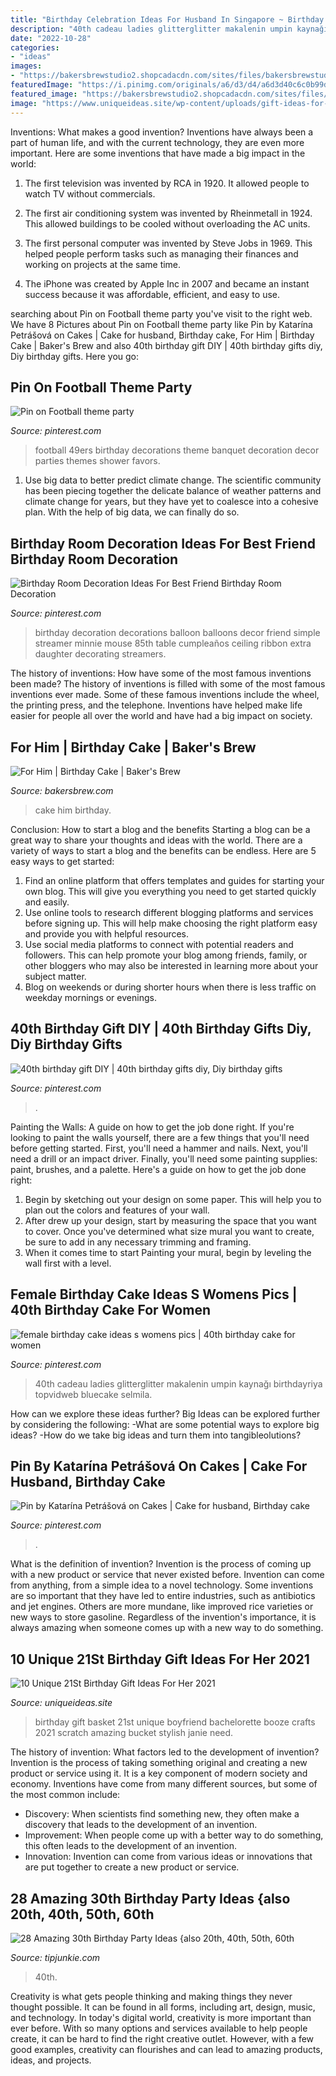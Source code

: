 ```yaml
---
title: "Birthday Celebration Ideas For Husband In Singapore ~ Birthday Decoration Decorations Balloon Balloons Decor Friend Simple Streamer Minnie Mouse 85th Table Cumpleaños Ceiling Ribbon Extra Daughter Decorating Streamers"
description: "40th cadeau ladies glitterglitter makalenin umpin kaynağı birthdayriya topvidweb bluecake selmila"
date: "2022-10-28"
categories:
- "ideas"
images:
- "https://bakersbrewstudio2.shopcadacdn.com/sites/files/bakersbrewstudio2/bbs_5211_0.jpg"
featuredImage: "https://i.pinimg.com/originals/a6/d3/d4/a6d3d40c6c0b99d78bbaecc9882c5684.jpg"
featured_image: "https://bakersbrewstudio2.shopcadacdn.com/sites/files/bakersbrewstudio2/bbs_5211_0.jpg"
image: "https://www.uniqueideas.site/wp-content/uploads/gift-ideas-for-boyfriend-gift-basket-ideas-for-boyfriend-for-birthday.jpg"
---
```



Inventions: What makes a good invention?
Inventions have always been a part of human life, and with the current technology, they are even more important. Here are some inventions that have made a big impact in the world:
1. The first television was invented by RCA in 1920. It allowed people to watch TV without commercials.

2. The first air conditioning system was invented by Rheinmetall in 1924. This allowed buildings to be cooled without overloading the AC units.

3. The first personal computer was invented by Steve Jobs in 1969. This helped people perform tasks such as managing their finances and working on projects at the same time.

4. The iPhone was created by Apple Inc in 2007 and became an instant success because it was affordable, efficient, and easy to use.

	

		
searching about Pin on Football theme party you've visit to the right web. We have 8 Pictures about Pin on Football theme party like Pin by Katarína Petrášová on Cakes | Cake for husband, Birthday cake, For Him | Birthday Cake | Baker&#039;s Brew and also 40th birthday gift DIY | 40th birthday gifts diy, Diy birthday gifts. Here you go:
		
    
## Pin On Football Theme Party

<img loading=lazy src="https://i.pinimg.com/736x/c4/52/f7/c452f7d93c5c30d9defa4dcb781469bb--football-banquet-football-parties.jpg" onerror="this.onerror=null;this.src='https://tse3.mm.bing.net/th?id=OIP.SSB4DjecIUnAZ90tohoEWQHaJ3&amp;pid=15.1';" alt="Pin on Football theme party">

_Source: pinterest.com_

>football 49ers birthday decorations theme banquet decoration decor parties themes shower favors. 

	

1. Use big data to better predict climate change. The scientific community has been piecing together the delicate balance of weather patterns and climate change for years, but they have yet to coalesce into a cohesive plan. With the help of big data, we can finally do so. 

    
## Birthday Room Decoration Ideas For Best Friend Birthday Room Decoration

<img loading=lazy src="https://i.pinimg.com/736x/6e/e7/fe/6ee7fe7eb3d0bb27539b953290615ab3.jpg" onerror="this.onerror=null;this.src='https://tse2.mm.bing.net/th?id=OIP.I4xP809HgyEhn9jkxWGDFwHaJ3&amp;pid=15.1';" alt="Birthday Room Decoration Ideas For Best Friend Birthday Room Decoration">

_Source: pinterest.com_

>birthday decoration decorations balloon balloons decor friend simple streamer minnie mouse 85th table cumpleaños ceiling ribbon extra daughter decorating streamers. 

	

The history of inventions: How have some of the most famous inventions been made?
The history of inventions is filled with some of the most famous inventions ever made. Some of these famous inventions include the wheel, the printing press, and the telephone. Inventions have helped make life easier for people all over the world and have had a big impact on society.

    
## For Him | Birthday Cake | Baker&#039;s Brew

<img loading=lazy src="https://bakersbrewstudio2.shopcadacdn.com/sites/files/bakersbrewstudio2/bbs_5211_0.jpg" onerror="this.onerror=null;this.src='https://tse2.mm.bing.net/th?id=OIP.elh_h6lMdU_NWcvY75kCxgHaHa&amp;pid=15.1';" alt="For Him | Birthday Cake | Baker&#039;s Brew">

_Source: bakersbrew.com_

>cake him birthday. 

	

Conclusion: How to start a blog and the benefits
Starting a blog can be a great way to share your thoughts and ideas with the world. There are a variety of ways to start a blog and the benefits can be endless. Here are 5 easy ways to get started:
1. Find an online platform that offers templates and guides for starting your own blog. This will give you everything you need to get started quickly and easily.
2. Use online tools to research different blogging platforms and services before signing up. This will help make choosing the right platform easy and provide you with helpful resources.
3. Use social media platforms to connect with potential readers and followers. This can help promote your blog among friends, family, or other bloggers who may also be interested in learning more about your subject matter.
4. Blog on weekends or during shorter hours when there is less traffic on weekday mornings or evenings.

    
## 40th Birthday Gift DIY | 40th Birthday Gifts Diy, Diy Birthday Gifts

<img loading=lazy src="https://i.pinimg.com/originals/a6/d3/d4/a6d3d40c6c0b99d78bbaecc9882c5684.jpg" onerror="this.onerror=null;this.src='https://tse1.mm.bing.net/th?id=OIP.2q9KUAjIRHVqRuT-j_xo3wHaJ4&amp;pid=15.1';" alt="40th birthday gift DIY | 40th birthday gifts diy, Diy birthday gifts">

_Source: pinterest.com_

>. 

	

Painting the Walls: A guide on how to get the job done right.
If you're looking to paint the walls yourself, there are a few things that you'll need before getting started. First, you'll need a hammer and nails. Next, you'll need a drill or an impact driver. Finally, you'll need some painting supplies: paint, brushes, and a palette. Here's a guide on how to get the job done right: 
1) Begin by sketching out your design on some paper. This will help you to plan out the colors and features of your wall. 
2) After drew up your design, start by measuring the space that you want to cover. Once you've determined what size mural you want to create, be sure to add in any necessary trimming and framing. 
3) When it comes time to start Painting your mural, begin by leveling the wall first with a level.

    
## Female Birthday Cake Ideas S Womens Pics | 40th Birthday Cake For Women

<img loading=lazy src="https://i.pinimg.com/736x/ee/00/9b/ee009b71d9803b878eab49fabf04cd39.jpg" onerror="this.onerror=null;this.src='https://tse4.mm.bing.net/th?id=OIP.vbyiWT_GWwh1NmkYXdUGJAHaJ4&amp;pid=15.1';" alt="female birthday cake ideas s womens pics | 40th birthday cake for women">

_Source: pinterest.com_

>40th cadeau ladies glitterglitter makalenin umpin kaynağı birthdayriya topvidweb bluecake selmila. 

	

How can we explore these ideas further?
Big Ideas can be explored further by considering the following: 
-What are some potential ways to explore big ideas? 
-How do we take big ideas and turn them into tangibleolutions?

    
## Pin By Katarína Petrášová On Cakes | Cake For Husband, Birthday Cake

<img loading=lazy src="https://i.pinimg.com/736x/da/7c/bf/da7cbf43cb9a41bca047e378c8119eb4--cakes.jpg" onerror="this.onerror=null;this.src='https://tse1.mm.bing.net/th?id=OIP.BhAQeh9y6O1P_xk9hYhFUAHaHa&amp;pid=15.1';" alt="Pin by Katarína Petrášová on Cakes | Cake for husband, Birthday cake">

_Source: pinterest.com_

>. 

	

What is the definition of invention?
Invention is the process of coming up with a new product or service that never existed before. Invention can come from anything, from a simple idea to a novel technology. Some inventions are so important that they have led to entire industries, such as antibiotics and jet engines. Others are more mundane, like improved rice varieties or new ways to store gasoline. Regardless of the invention's importance, it is always amazing when someone comes up with a new way to do something.

    
## 10 Unique 21St Birthday Gift Ideas For Her 2021

<img loading=lazy src="https://www.uniqueideas.site/wp-content/uploads/gift-ideas-for-boyfriend-gift-basket-ideas-for-boyfriend-for-birthday.jpg" onerror="this.onerror=null;this.src='https://tse4.mm.bing.net/th?id=OIP.BrQYhEl4GSHZuCfXFP3f8QHaJ4&amp;pid=15.1';" alt="10 Unique 21St Birthday Gift Ideas For Her 2021">

_Source: uniqueideas.site_

>birthday gift basket 21st unique boyfriend bachelorette booze crafts 2021 scratch amazing bucket stylish janie need. 

	

The history of invention: What factors led to the development of invention?
Invention is the process of taking something original and creating a new product or service using it. It is a key component of modern society and economy. Inventions have come from many different sources, but some of the most common include: 
- Discovery: When scientists find something new, they often make a discovery that leads to the development of an invention. 
- Improvement: When people come up with a better way to do something, this often leads to the development of an invention. 
- Innovation: Invention can come from various ideas or innovations that are put together to create a new product or service.

    
## 28 Amazing 30th Birthday Party Ideas {also 20th, 40th, 50th, 60th

<img loading=lazy src="https://cdn.tipjunkie.com/wp-content/uploads/cache/7c/36/7c36568d326abd1670f793811aac8f41.jpg" onerror="this.onerror=null;this.src='https://tse2.mm.bing.net/th?id=OIP.ZtxZvpdWYTb6Xjh8j7_KkQHaJ3&amp;pid=15.1';" alt="28 Amazing 30th Birthday Party Ideas {also 20th, 40th, 50th, 60th">

_Source: tipjunkie.com_

>40th. 

	

Creativity is what gets people thinking and making things they never thought possible. It can be found in all forms, including art, design, music, and technology. In today's digital world, creativity is more important than ever before. With so many options and services available to help people create, it can be hard to find the right creative outlet. However, with a few good examples, creativity can flourishes and can lead to amazing products, ideas, and projects.

